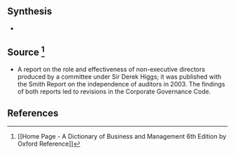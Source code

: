 ## Synthesis
- 
## Source [^1]
- A report on the role and effectiveness of non-executive directors produced by a committee under Sir Derek Higgs; it was published with the Smith Report on the independence of auditors in 2003. The findings of both reports led to revisions in the Corporate Governance Code.
## References

[^1]: [[Home Page - A Dictionary of Business and Management 6th Edition by Oxford Reference]]